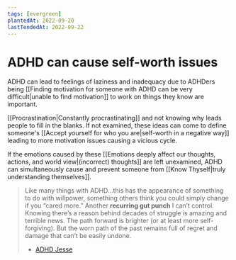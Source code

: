 ```yaml
---
tags: [evergreen]
plantedAt: 2022-09-20
lastTendedAt: 2022-09-22
---
```


# ADHD can cause self-worth issues

ADHD can lead to feelings of laziness and inadequacy due to ADHDers being [[Finding motivation for someone with ADHD can be very difficult|unable to find motivation]] to work on things they know are important.

[[Procrastination|Constantly procrastinating]] and not knowing why leads people to fill in the blanks. If not examined, these ideas can come to define someone's [[Accept yourself for who you are|self-worth in a negative way]] leading to more motivation issues causing a vicious cycle.

If the emotions caused by these [[Emotions deeply affect our thoughts, actions, and world view|(incorrect) thoughts]] are left unexamined, ADHD can simultaneously cause and prevent someone from [[Know Thyself|truly understanding themselves]].

> Like many things with ADHD...this has the appearance of something to do with willpower, something others think you could simply change if you “cared more.”
> Another **recurring gut punch** I can’t control.
> Knowing there’s a reason behind decades of struggle is amazing and terrible news.
> The path forward is brighter (or at least more self-forgiving).
> But the worn path of the past remains full of regret and damage that can’t be easily undone.
> - [ADHD Jesse](https://twitter.com/adhdjesse/status/1572103460061061120?t=4ABoV95niZpy3TNIshGqMw&s=19)
